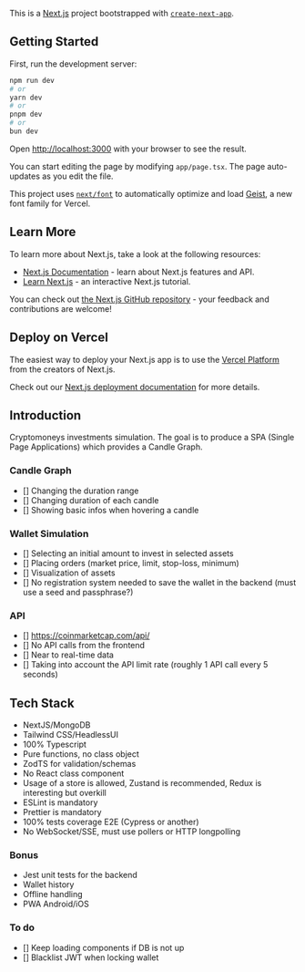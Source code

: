 
This is a [Next.js](https://nextjs.org) project bootstrapped with [`create-next-app`](https://nextjs.org/docs/app/api-reference/cli/create-next-app).

## Getting Started

First, run the development server:

```bash
npm run dev
# or
yarn dev
# or
pnpm dev
# or
bun dev
```

Open [http://localhost:3000](http://localhost:3000) with your browser to see the result.

You can start editing the page by modifying `app/page.tsx`. The page auto-updates as you edit the file.

This project uses [`next/font`](https://nextjs.org/docs/app/building-your-application/optimizing/fonts) to automatically optimize and load [Geist](https://vercel.com/font), a new font family for Vercel.

## Learn More

To learn more about Next.js, take a look at the following resources:

- [Next.js Documentation](https://nextjs.org/docs) - learn about Next.js features and API.
- [Learn Next.js](https://nextjs.org/learn) - an interactive Next.js tutorial.

You can check out [the Next.js GitHub repository](https://github.com/vercel/next.js) - your feedback and contributions are welcome!

## Deploy on Vercel

The easiest way to deploy your Next.js app is to use the [Vercel Platform](https://vercel.com/new?utm_medium=default-template&filter=next.js&utm_source=create-next-app&utm_campaign=create-next-app-readme) from the creators of Next.js.

Check out our [Next.js deployment documentation](https://nextjs.org/docs/app/building-your-application/deploying) for more details.

## Introduction

Cryptomoneys investments simulation. The goal is to produce a SPA (Single Page Applications) which provides a Candle Graph.

### Candle Graph

- [] Changing the duration range
- [] Changing duration of each candle
- [] Showing basic infos when hovering a candle

### Wallet Simulation

- [] Selecting an initial amount to invest in selected assets
- [] Placing orders (market price, limit, stop-loss, minimum)
- [] Visualization of assets
- [] No registration system needed to save the wallet in the backend (must use a seed and passphrase?)

### API

- [] https://coinmarketcap.com/api/
- [] No API calls from the frontend
- [] Near to real-time data
- [] Taking into account the API limit rate (roughly 1 API call every 5 seconds)

## Tech Stack

<ul>
	<li>NextJS/MongoDB</li>
	<li>Tailwind CSS/HeadlessUI</li>
	<li>100% Typescript</li>
	<li>Pure functions, no class object</li>
	<li>ZodTS for validation/schemas</li>
	<li>No React class component</li>
	<li>Usage of a store is allowed, Zustand is recommended, Redux is interesting but overkill</li>
	<li>ESLint is mandatory</li>
	<li>Prettier is mandatory</li>
	<li>100% tests coverage E2E (Cypress or another)</li>
	<li>No WebSocket/SSE, must use pollers or HTTP longpolling</li>
</ul>

### Bonus

<ul>
	<li>Jest unit tests for the backend</li>
	<li>Wallet history</li>
	<li>Offline handling</li>
	<li>PWA Android/iOS</li>
</ul>

### To do

- [] Keep loading components if DB is not up
- [] Blacklist JWT when locking wallet